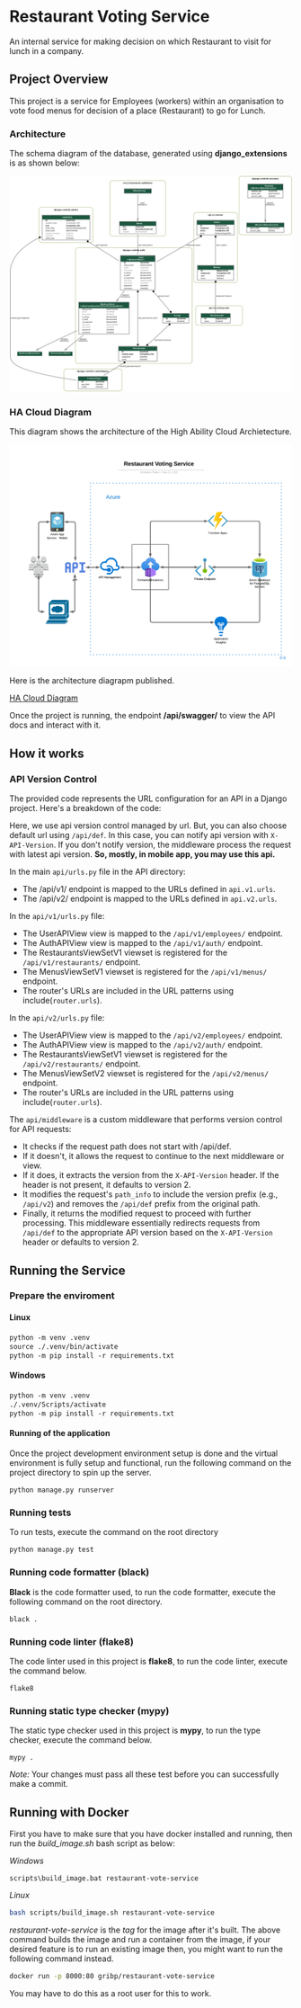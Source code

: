 # Restaurant Voting Service
An internal service for making decision on which Restaurant to visit for lunch in a company.

## Project Overview

This project is a service for Employees (workers) within an organisation to vote food menus for decision of a place (Restaurant) to go for Lunch.

### Architecture

The schema diagram of the database, generated using **django_extensions** is as shown below:

![Database Schema](db_schema.png)

### HA Cloud Diagram

This diagram shows the architecture of the High Ability Cloud Archietecture.

![HA Cloud Diagram](ha_cloud_architecutre.png)

Here is the architecture diagrapm published.

[HA Cloud Diagram](https://lucid.app/documents/view/61941ca4-afcb-48bf-81cd-73c7318d9d46)

Once the project is running, the endpoint **/api/swagger/** to view the API docs and interact with it.

## How it works

### API Version Control

The provided code represents the URL configuration for an API in a Django project. Here's a breakdown of the code:

Here, we use api version control managed by url. But, you can also choose default url using `/api/def`. In this case, you can notify api version with `X-API-Version`. If you don't notify version, the middleware process the request with latest api version. <b>So, mostly, in mobile app, you may use this api.</b>

In the main `api/urls.py` file in the API directory:

- The /api/v1/ endpoint is mapped to the URLs defined in `api.v1.urls`.
- The /api/v2/ endpoint is mapped to the URLs defined in `api.v2.urls`.

In the `api/v1/urls.py` file:

- The UserAPIView view is mapped to the `/api/v1/employees/` endpoint.
- The AuthAPIView view is mapped to the `/api/v1/auth/` endpoint.
- The RestaurantsViewSetV1 viewset is registered for the `/api/v1/restaurants/` endpoint.
- The MenusViewSetV1 viewset is registered for the `/api/v1/menus/` endpoint.
- The router's URLs are included in the URL patterns using include(`router.urls`).

In the `api/v2/urls.py` file:

- The UserAPIView view is mapped to the `/api/v2/employees/` endpoint.
- The AuthAPIView view is mapped to the `/api/v2/auth/` endpoint.
- The RestaurantsViewSetV1 viewset is registered for the `/api/v2/restaurants/` endpoint.
- The MenusViewSetV2 viewset is registered for the `/api/v2/menus/` endpoint.
- The router's URLs are included in the URL patterns using include(`router.urls`).

The `api/middleware` is a custom middleware that performs version control for API requests:

- It checks if the request path does not start with /api/def.
- If it doesn't, it allows the request to continue to the next middleware or view.
- If it does, it extracts the version from the `X-API-Version` header. If the header is not present, it defaults to version 2.
- It modifies the request's `path_info` to include the version prefix (e.g., `/api/v2`) and removes the `/api/def` prefix from the original path.
- Finally, it returns the modified request to proceed with further processing.
This middleware essentially redirects requests from `/api/def` to the appropriate API version based on the `X-API-Version` header or defaults to version 2.

## Running the Service

### Prepare the enviroment

#### Linux

```shell
python -m venv .venv
source ./.venv/bin/activate
python -m pip install -r requirements.txt
```

#### Windows

```shell
python -m venv .venv
./.venv/Scripts/activate
python -m pip install -r requirements.txt
```

#### Running of the application

Once the project development environment setup is done and the virtual environment is fully setup and functional, run the following command on the project directory to spin up the server.

```shell
python manage.py runserver
```

### Running tests

To run tests, execute the command on the root directory

```shell
python manage.py test
```

### Running code formatter (black)

**Black** is the code formatter used, to run the code formatter, execute the following command on the root directory.

```shell
black .
```

### Running code linter (flake8)

The code linter used in this project is **flake8**, to run the code linter, execute the command below.

```shell
flake8
```

### Running static type checker (mypy)

The static type checker used in this project is **mypy**, to run the type checker, execute the command below.

```shell
mypy .
```

*Note:* Your changes must pass all these test before you can successfully make a commit.

## Running with Docker
First you have to make sure that you have docker installed and running, then run the *build_image.sh* bash script as below:

*Windows*
```shell
scripts\build_image.bat restaurant-vote-service
```

*Linux*
```bash
bash scripts/build_image.sh restaurant-vote-service
```
*restaurant-vote-service* is the *tag* for the image after it's built.
The above command builds the image and run a container from the image, if your desired feature is to run an existing image then, you might want to run the following command instead.

```bash
docker run -p 8000:80 gribp/restaurant-vote-service
```
You may have to do this as a root user for this to work.
